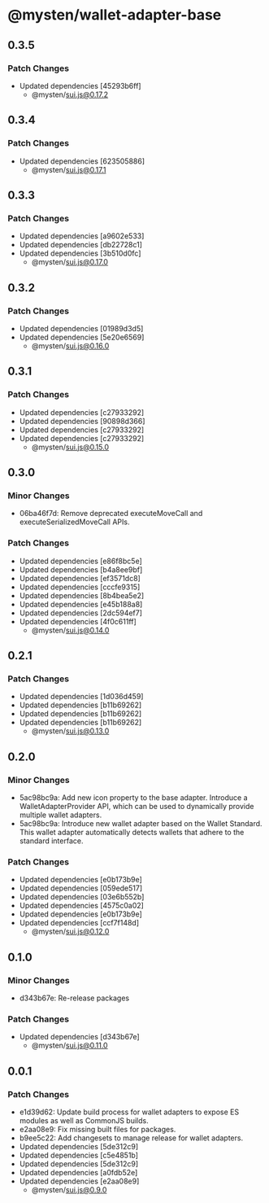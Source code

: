 # @mysten/wallet-adapter-base

## 0.3.5

### Patch Changes

- Updated dependencies [45293b6ff]
  - @mysten/sui.js@0.17.2

## 0.3.4

### Patch Changes

- Updated dependencies [623505886]
  - @mysten/sui.js@0.17.1

## 0.3.3

### Patch Changes

- Updated dependencies [a9602e533]
- Updated dependencies [db22728c1]
- Updated dependencies [3b510d0fc]
  - @mysten/sui.js@0.17.0

## 0.3.2

### Patch Changes

- Updated dependencies [01989d3d5]
- Updated dependencies [5e20e6569]
  - @mysten/sui.js@0.16.0

## 0.3.1

### Patch Changes

- Updated dependencies [c27933292]
- Updated dependencies [90898d366]
- Updated dependencies [c27933292]
- Updated dependencies [c27933292]
  - @mysten/sui.js@0.15.0

## 0.3.0

### Minor Changes

- 06ba46f7d: Remove deprecated executeMoveCall and executeSerializedMoveCall APIs.

### Patch Changes

- Updated dependencies [e86f8bc5e]
- Updated dependencies [b4a8ee9bf]
- Updated dependencies [ef3571dc8]
- Updated dependencies [cccfe9315]
- Updated dependencies [8b4bea5e2]
- Updated dependencies [e45b188a8]
- Updated dependencies [2dc594ef7]
- Updated dependencies [4f0c611ff]
  - @mysten/sui.js@0.14.0

## 0.2.1

### Patch Changes

- Updated dependencies [1d036d459]
- Updated dependencies [b11b69262]
- Updated dependencies [b11b69262]
- Updated dependencies [b11b69262]
  - @mysten/sui.js@0.13.0

## 0.2.0

### Minor Changes

- 5ac98bc9a: Add new icon property to the base adapter. Introduce a WalletAdapterProvider API, which can be used to dynamically provide multiple wallet adapters.
- 5ac98bc9a: Introduce new wallet adapter based on the Wallet Standard. This wallet adapter automatically detects wallets that adhere to the standard interface.

### Patch Changes

- Updated dependencies [e0b173b9e]
- Updated dependencies [059ede517]
- Updated dependencies [03e6b552b]
- Updated dependencies [4575c0a02]
- Updated dependencies [e0b173b9e]
- Updated dependencies [ccf7f148d]
  - @mysten/sui.js@0.12.0

## 0.1.0

### Minor Changes

- d343b67e: Re-release packages

### Patch Changes

- Updated dependencies [d343b67e]
  - @mysten/sui.js@0.11.0

## 0.0.1

### Patch Changes

- e1d39d62: Update build process for wallet adapters to expose ES modules as well as CommonJS builds.
- e2aa08e9: Fix missing built files for packages.
- b9ee5c22: Add changesets to manage release for wallet adapters.
- Updated dependencies [5de312c9]
- Updated dependencies [c5e4851b]
- Updated dependencies [5de312c9]
- Updated dependencies [a0fdb52e]
- Updated dependencies [e2aa08e9]
  - @mysten/sui.js@0.9.0
